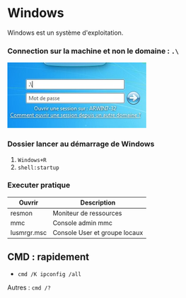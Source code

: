 # Windows 

Windows est un système d'exploitation.

### Connection sur la machine et non le domaine : `.\`

![local connect](images/windowsLocalConnect.jpg)

### Dossier lancer au démarrage de Windows

1. `Windows+R`
2. `shell:startup`

### Executer pratique

| Ouvrir      | Description                   |
| ----------- | ----------------------------- |
| resmon      | Moniteur de ressources        |
| mmc         | Console admin mmc             |
| lusmrgr.msc | Console User et groupe locaux |


## CMD : rapidement

- `cmd /K ipconfig /all`
  



Autres : `cmd /?`